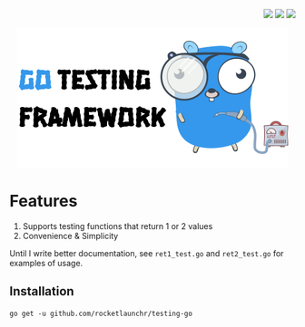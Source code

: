 <p align="right">
  <a href="https://pkg.go.dev/github.com/rocketlaunchr/testing-go"><img src="http://godoc.org/github.com/rocketlaunchr/testing-go?status.svg" /></a>
  <a href="https://goreportcard.com/report/github.com/rocketlaunchr/testing-go"><img src="https://goreportcard.com/badge/github.com/rocketlaunchr/testing-go" /></a>
  <a href="https://gocover.io/github.com/rocketlaunchr/testing-go"><img src="http://gocover.io/_badge/github.com/rocketlaunchr/testing-go" /></a>
</p>

<p align="center">
<img src="https://github.com/rocketlaunchr/testing-go/raw/master/assets/logo.png" alt="testing-go" />
</p>

# Features

1. Supports testing functions that return 1 or 2 values
2. Convenience & Simplicity

Until I write better documentation, see `ret1_test.go` and `ret2_test.go` for examples of usage.

## Installation

```
go get -u github.com/rocketlaunchr/testing-go
```